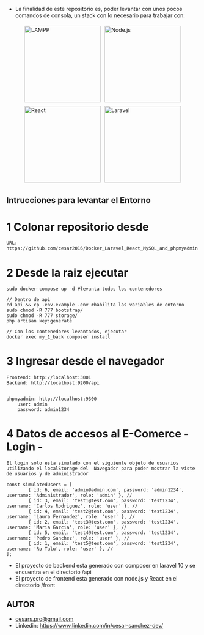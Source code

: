 
- La finalidad de este repositorio es, poder levantar con unos pocos comandos de consola, un stack con lo necesario para trabajar con:
<div style="display: flex; flex-wrap: wrap; justify-content: center; align-items: center;">
  <img src="https://chuda.me/wp-content/uploads/2022/09/lampp.jpg" alt="LAMPP" width="200" style="margin: 5px;">
  <img src="https://miro.medium.com/v2/resize:fit:522/0*Hdm7hBTZ-hKlbtlV.png" alt="Node.js" width="200" style="margin: 5px;">
  <img src="https://encrypted-tbn0.gstatic.com/images?q=tbn:ANd9GcQnhfAMgG_6ps9Hs_2NjmJ5pgskwlhFAQyv7g&s" alt="React" width="200" style="margin: 5px;">
  <img src="https://encrypted-tbn0.gstatic.com/images?q=tbn:ANd9GcSJl4fp0SkQbTPU5ZxVl6AKWYuKCwM0gIhNtQ&s" alt="Laravel" width="200" style="margin: 5px;">
</div>

## Intrucciones para levantar el Entorno

# 1 Colonar repositorio desde
    URL: https://github.com/cesar2016/Docker_Laravel_React_MySQL_and_phpmyadmin

# 2 Desde la raiz ejecutar
    sudo docker-compose up -d #levanta todos los contenedores

    // Dentro de api
    cd api && cp .env.example .env #habilita las variables de entorno
    sudo chmod -R 777 bootstrap/
    sudo chmod -R 777 storage/
    php artisan key:generate    

    // Con los contenedores levantados, ejecutar
    docker exec my_1_back composer install

# 3 Ingresar desde el navegador
    Frontend: http://localhost:3001
    Backend: http://localhost:9200/api

    
    phpmyadmin: http://localhost:9300
        user: admin
        password: admin1234


# 4 Datos de accesos al E-Comerce - Login - 
    El login solo esta simulado con el siguiente objeto de usuarios utilizando el localStorage del  Navegador para poder mostrar la viste de usuarios y de administrador

    const simulatedUsers = [
            { id: 6, email: 'admin@admin.com', password: 'admin1234', username: 'Administrador', role: 'admin' }, //
            { id: 3, email: 'test1@test.com', password: 'test1234', username: 'Carlos Rodriguez', role: 'user' }, //
            { id: 4, email: 'test2@test.com', password: 'test1234', username: 'Laura Fernandez', role: 'user' }, //
            { id: 2, email: 'test3@test.com', password: 'test1234', username: 'Maria Garcia', role: 'user' }, //
            { id: 5, email: 'test4@test.com', password: 'test1234', username: 'Pedro Sanchez', role: 'user' }, //
            { id: 1, email: 'test5@test.com', password: 'test1234', username: 'Ro Talu', role: 'user' }, //
    ];

- El proyecto de backend esta generado con composer en laravel 10 y se encuentra en el directorio /api
- El proyecto de frontend esta generado con node.js y React en el directorio /front


## AUTOR
- cesars.pro@gmail.com
- Linkedin: https://www.linkedin.com/in/cesar-sanchez-dev/



        




